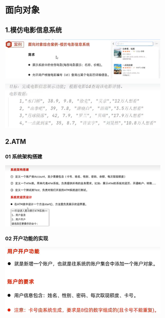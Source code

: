 # 面向对象

## 1.模仿电影信息系统

![](docs/assets/movie_information.png)

![](docs/assets/movie_information2.png)

## 2.ATM

### 01 系统架构搭建

<img src="docs/assets/atm1.png" title="" alt="" width="584">

### 02 开户功能的实现

<img src="docs/assets/atm2.png" title="" alt="" width="548">
